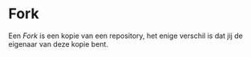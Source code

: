 Fork
====
Een *Fork* is een kopie van een <label>repository</label>, het enige verschil is dat jij de eigenaar van deze kopie bent.
